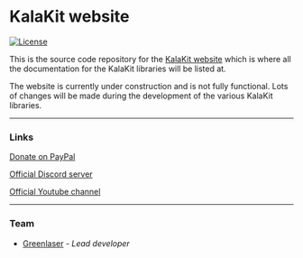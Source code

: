 # KalaKit website

[![License](https://img.shields.io/badge/license-Proprietary-blue)](LICENSE.md)

This is the source code repository for the [KalaKit website](https://thekalakit.com) which is where all the documentation for the KalaKit libraries will be listed at. 

The website is currently under construction and is not fully functional. Lots of changes will be made during the development of the various KalaKit libraries.

---

### Links

[Donate on PayPal](https://www.paypal.com/donate/?hosted_button_id=QWG8SAYX5TTP6)

[Official Discord server](https://discord.gg/jkvasmTND5)

[Official Youtube channel](https://youtube.com/greenlaser)

---

### Team

* [Greenlaser](https://github.com/greeenlaser) - *Lead developer*
